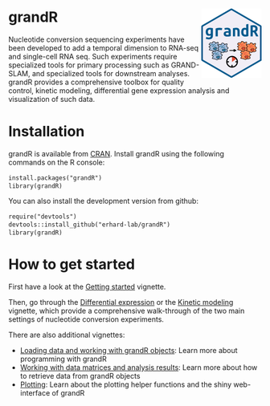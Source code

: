 # grandR <a href='https://grandr.erhard-lab.de'><img src='man/figures/logo.png' align="right" height="138" /></a>

Nucleotide conversion sequencing experiments have been
developed to add a temporal dimension to RNA-seq and single-cell RNA seq. Such 
experiments require specialized tools for primary processing such as GRAND-SLAM,
and specialized tools for downstream analyses. grandR provides a comprehensive 
toolbox for quality control, kinetic modeling, differential gene expression analysis
and visualization of such data.
  
# Installation

grandR is available from [CRAN](https://CRAN.R-project.org/package=grandR). 
Install grandR using the following commands on the R console:

```
install.packages("grandR")
library(grandR)
```

You can also install the development version from github:

```
require("devtools")
devtools::install_github("erhard-lab/grandR")
library(grandR)
```

# How to get started

First have a look at the [Getting started](https://grandR.erhard-lab.de/articles/getting-started.html) vignette.

Then, go through the [Differential expression](https://grandR.erhard-lab.de/articles/web/differential-expression.html) or the [Kinetic modeling](https://grandR.erhard-lab.de/articles/web/kinetic-modeling.html) vignette, which provide a comprehensive walk-through of the two main settings of nucleotide conversion experiments.

There are also additional vignettes:

- [Loading data and working with grandR objects](https://grandR.erhard-lab.de/articles/web/loading-data.html): Learn more about programming with grandR
- [Working with data matrices and analysis results](https://grandR.erhard-lab.de/articles/web/data-matrices-and-analysis-results.html): Learn more about how to retrieve data from grandR objects
- [Plotting](https://grandR.erhard-lab.de/articles/web/plotting.html): Learn about the plotting helper functions and the shiny web-interface of grandR

